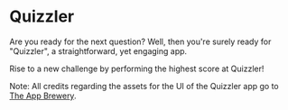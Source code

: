 # Quizzler

Are you ready for the next question? Well, then you're surely ready for "Quizzler", a straightforward, yet engaging app.

Rise to a new challenge by performing the highest score at Quizzler!

Note: All credits regarding the assets for the UI of the Quizzler app go to <a href="https://appbrewery.com/">The App Brewery</a>.


